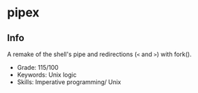 # pipex

## Info

A remake of the shell's pipe and redirections (`<` and `>`) with fork().

- Grade: 115/100
- Keywords: Unix logic
- Skills: Imperative programming/ Unix
